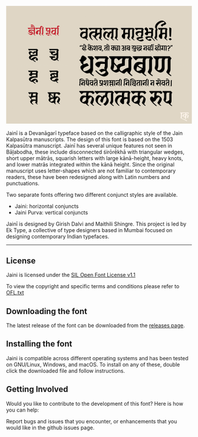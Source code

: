 ![Jaini](https://github.com/EkType/Jaini/blob/master/Promotion/Jaini_header.gif "Jaini")

Jainī is a Devanāgarī typeface based on the calligraphic style of the Jain Kalpasūtra manuscripts. The design of this font is based on the 1503 Kalpasūtra manuscript. Jainī has several unique features not seen in Bāḻabodha, these include disconnected śirōrēkhā with triangular wedges, short upper mātrās, squarish letters with large kānā-height, heavy knots, and lower matrās integrated within the kānā height. Since the original manuscript uses letter-shapes which are not familiar to contemporary readers, these have been redesigned along with Latin numbers and punctuations.

Two separate fonts offering two different conjunct styles are available.

- Jaini: horizontal conjuncts
- Jaini Purva: vertical conjuncts 

Jainī is designed by Girish Dalvi and Maithili Shingre. This project is led by Ek Type, a collective of type designers based in Mumbai focused on designing contemporary Indian typefaces.

--------------

## License

Jaini is licensed under the [SIL Open Font License v1.1](http://scripts.sil.org/OFL)

To view the copyright and specific terms and conditions please refer to [OFL.txt](OFL.txt)

## Downloading the font

The latest release of the font can be downloaded from the [releases page]().

## Installing the font

Jaini is compatible across different operating systems and has been tested on GNU/Linux, Windows, and macOS. To install on any of these, double click the downloaded file and follow instructions.

## Getting Involved

Would you like to contribute to the development of this font? Here is how you can help:

Report bugs and issues that you encounter, or enhancements that you would like in the github issues page.
 

